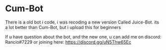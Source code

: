 # Cum-Bot
There is a old bot i code, i was recoding a new version Called Juice-Bot. its a lot better than Cum-Bot, but i upload this for beginners

If u have question about the bot, and the new one, u can add me on discord: Rancio#7229 or joining here: https://discord.gg/uN5Thw65Ec

